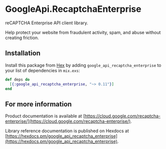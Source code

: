 # GoogleApi.RecaptchaEnterprise

reCAPTCHA Enterprise API client library.

Help protect your website from fraudulent activity, spam, and abuse without creating friction.

## Installation

Install this package from [Hex](https://hex.pm) by adding
`google_api_recaptcha_enterprise` to your list of dependencies in `mix.exs`:

```elixir
def deps do
  [{:google_api_recaptcha_enterprise, "~> 0.11"}]
end
```

## For more information

Product documentation is available at [https://cloud.google.com/recaptcha-enterprise/](https://cloud.google.com/recaptcha-enterprise/).

Library reference documentation is published on Hexdocs at
[https://hexdocs.pm/google_api_recaptcha_enterprise](https://hexdocs.pm/google_api_recaptcha_enterprise).
